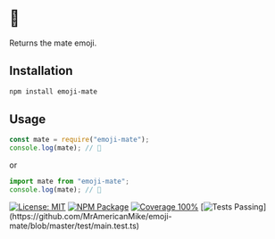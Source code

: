 # 🧉

Returns the mate emoji.

## Installation

```sh
npm install emoji-mate
```

## Usage

```js
const mate = require("emoji-mate");
console.log(mate); // 🧉
```

or

```js
import mate from "emoji-mate";
console.log(mate); // 🧉
```

[![License: MIT](https://img.shields.io/badge/License-MIT-blue.svg)](https://opensource.org/licenses/MIT)
[![NPM Package](https://img.shields.io/npm/v/emoji-mate?label=npm)](https://www.npmjs.com/package/emoji-mate)
[![Coverage 100%](https://img.shields.io/badge/coverage-100%25-A)](https://github.com/MrAmericanMike/emoji-mate/blob/master/test/main.test.ts)
[![Tests Passing](https://img.shields.io/badge/tests-%E2%9C%94_3%20%7C%20%E2%9C%98_0%20%7C%20%E2%9E%9F_0-_)](https://github.com/MrAmericanMike/emoji-mate/blob/master/test/main.test.ts)

